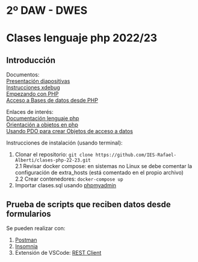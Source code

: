 # 2º DAW - DWES
# Clases lenguaje php 2022/23

## Introducción

Documentos:  
[Presentación diapositivas](https://ies-rafael-alberti.github.io/clases-php-22-23/)   
[Instrucciones xdebug](https://ies-rafael-alberti.github.io/clases-php-22-23/raw/main/docs/xdebug.pdf)   
[Empezando con PHP](https://github.com/IES-Rafael-Alberti/clases-php-22-23/raw/main/docs/Empezando%20con%20PHP.pdf)  
[Acceso a Bases de datos desde PHP](https://github.com/IES-Rafael-Alberti/clases-php-22-23/raw/main/docs/PHP%20y%20BD.pdf)

Enlaces de interés:  
[Documentación lenguaje php](https://www.php.net/manual/es/)  
[Orientación a objetos en php](https://code.tutsplus.com/es/tutorials/object-oriented-php-for-beginners--net-12762)  
[Usando PDO para crear Objetos de acceso a datos](https://www.hashbangcode.com/article/using-pdo-create-data-access-object)

Instrucciones de instalación (usando terminal):
1. Clonar el repositorio: ```git clone https://github.com/IES-Rafael-Alberti/clases-php-22-23.git```  
2.1 Revisar docker compose: en sistemas no Linux se debe comentar la configuración de extra_hosts (está comentado en el propio archivo)  
2.2 Crear contenedores: ```docker-compose up```  
3. Importar clases.sql usando [phpmyadmin](http://localhost:8080)

## Prueba de scripts que reciben datos desde formularios

Se pueden realizar con:
1. [Postman](https://postman.com)
2. [Insomnia](https://insomnia.rest/)  
3. Extensión de VSCode: [REST Client](https://marketplace.visualstudio.com/items?itemName=humao.rest-client)
